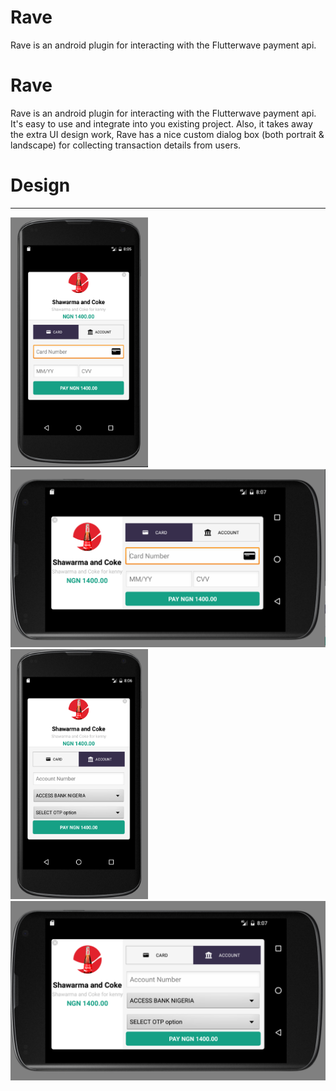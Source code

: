 # Rave
Rave is an android plugin for interacting with the Flutterwave payment api. 

# Rave
Rave is an android plugin for interacting with the Flutterwave payment api. It's easy to use and integrate into you existing project. Also, it takes away the extra UI design work, Rave has a nice custom dialog box (both portrait & landscape) for collecting transaction details from users.

# Design

***
<img src="SC/card_portrait.PNG" alt="card" height = "400px" width = "220px"/>
<img src="SC/card_land.PNG" alt="card" />

<img src="SC/account_portrait.PNG" alt="card" height = "400px" width = "220px"/>
<img src="SC/account_land.PNG" alt="card" />
